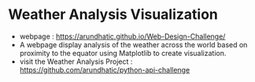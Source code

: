 # Weather Analysis Visualization
* webpage : https://arundhatic.github.io/Web-Design-Challenge/
* A webpage display analysis of the weather across the world based on proximity to the equator using Matplotlib to create visualization.
* visit the Weather Analysis Project : https://github.com/arundhatic/python-api-challenge

 




